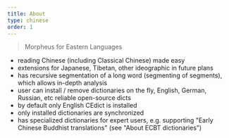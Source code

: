 ```yaml
---
title: About
type: chinese
order: 1
---
```


> Morpheus for Eastern Languages

- reading Chinese (including Classical Chinese) made easy
- extensions for Japanese, Tibetan, other ideographic in future plans
- has recursive segmentation of a long word (segmenting of segments), which allows in-depth analysis
- user can install / remove dictionaries on the fly, English, German, Russian, etc reliable open-source dicts
- by default only English CEdict is installed
- only installed dictionaries are synchronized
  <!-- - user can add / edit dictionary's articles (login required) -->
- has specialized dictionaries for expert users, e.g. supporting "Early Chinese Buddhist translations" (see "About ECBT dictionaries")
